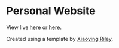 # Personal Website

View live [here](https://scc33.github.io) or [here](http://seancoughlin.me).

Created using a template by [Xiaoying Riley](https://themes.3rdwavemedia.com). 
